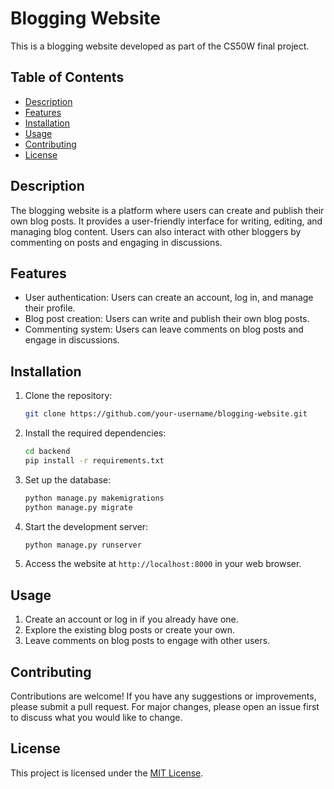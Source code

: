 # Blogging Website

This is a blogging website developed as part of the CS50W final project.

## Table of Contents

- [Description](#description)
- [Features](#features)
- [Installation](#installation)
- [Usage](#usage)
- [Contributing](#contributing)
- [License](#license)

## Description

The blogging website is a platform where users can create and publish their own blog posts. It provides a user-friendly interface for writing, editing, and managing blog content. Users can also interact with other bloggers by commenting on posts and engaging in discussions.

## Features

- User authentication: Users can create an account, log in, and manage their profile.
- Blog post creation: Users can write and publish their own blog posts.
- Commenting system: Users can leave comments on blog posts and engage in discussions.

## Installation

1. Clone the repository:

    ```bash
    git clone https://github.com/your-username/blogging-website.git
    ```

2. Install the required dependencies:

    ```bash
    cd backend
    pip install -r requirements.txt
    ```

3. Set up the database:

    ```bash
    python manage.py makemigrations
    python manage.py migrate
    ```

4. Start the development server:

    ```bash
    python manage.py runserver
    ```

5. Access the website at `http://localhost:8000` in your web browser.

## Usage

1. Create an account or log in if you already have one.
2. Explore the existing blog posts or create your own.
3. Leave comments on blog posts to engage with other users.

## Contributing

Contributions are welcome! If you have any suggestions or improvements, please submit a pull request. For major changes, please open an issue first to discuss what you would like to change.

## License

This project is licensed under the [MIT License](LICENSE).
